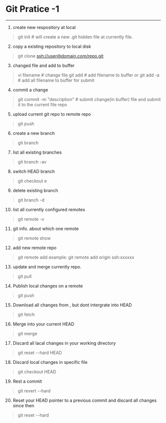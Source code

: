 # Git Pratice -1 
***
1. create new respository at local 
> git init  # will create a new .git hidden file at currently file.

2. copy a existing repository to local disk
> git clone <ssh://user@domain.com/repo.git>

3. changed file and add to buffer 
> vi filename # change file 
> git add <filename> # add filename to buffer
> or git add -a  # add all filename to buffer for submit

4. commit a change
> git commit -m "description"  # submit change(in buffer) file and submit it to the current file repo

5. upload current git repo to remote repo
> git push <remotea> <branch>

6. create a new branch
> git branch <new branch name>

7. list all existing branches
> git branch -av

8. switch HEAD branch
> git checkout <branch-nam>e

9. delete existing branch
> git branch -d <branch-name>
 
10. list all currently configured remotes
> git remote -v

11. git info. about which one remote
> git remote show <remote>

12. add new remote repo
> git remote add <shortname> <url>
> example: git remote add origin ssh:xxxxxx

13. update and merge currently repo.
> git pull <remote> <branch>

14. Publish local changes on a remote
> git push <remtoe> <branch>

15. Download all changes from <remote>, but dont intergrate into HEAD
> git fetch <remote>

16. Merge <branch> into your current HEAD
> git merge <branch>

17. Discard all lacal changes in your working directory
> git reset --hard HEAD

18. Discard local changes in specific file
> git checkout HEAD <ffile>

19. Rest a commit
> git revert --hard <commit>

20. Reset your HEAD pointer to a previous commit and discard all changes since then
> git reset --hard <commit>

